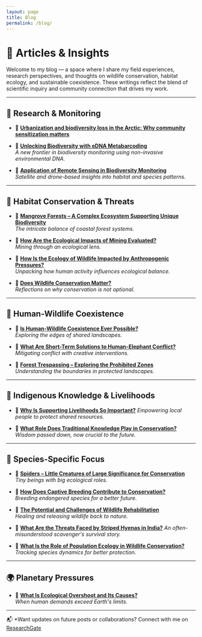 ```yaml
---
layout: page
title: Blog
permalink: /blog/
---
```


# 📝 Articles & Insights

Welcome to my blog — a space where I share my field experiences, research perspectives, and thoughts on wildlife conservation, habitat ecology, and sustainable coexistence. These writings reflect the blend of scientific inquiry and community connection that drives my work.

---

## 🔬 Research & Monitoring

 - 🔗 [**Urbanization and biodiversity loss in the Arctic: Why community sensitization matters**](https://www.oulu.fi/en/blogs/science-arctic-attitude/urbanization-and-biodiversity-loss-arctic-why-community-sensitization-matters)

- 🔗 [**Unlocking Biodiversity with eDNA Metabarcoding**](https://www.oulu.fi/en/blogs/science-arctic-attitude/unlocking-biodiversity-e-dna-metabarcoding)  
  *A new frontier in biodiversity monitoring using non-invasive environmental DNA.*

- 🔗 [**Application of Remote Sensing in Biodiversity Monitoring**](https://thinkwildlifefoundation.com/application-of-remote-sensing-in-biodiversity-monitoring/)  
  *Satellite and drone-based insights into habitat and species patterns.*


---

## 🐾 Habitat Conservation & Threats


- 🔗 [**Mangrove Forests – A Complex Ecosystem Supporting Unique Biodiversity**](https://thinkwildlifefoundation.com/mangrove-forests-a-complex-ecosystem-supporting-unique-biodiversitynique-biodiversity/)  
  *The intricate balance of coastal forest systems.*

- 🔗 [**How Are the Ecological Impacts of Mining Evaluated?**](https://thinkwildlifefoundation.com/how-are-the-ecological-impacts-of-mining-evaluated/)  
  *Mining through an ecological lens.*

- 🔗 [**How Is the Ecology of Wildlife Impacted by Anthropogenic Pressures?**](https://thinkwildlifefoundation.com/how-is-the-ecology-of-wildlife-impacted-by-antropogenic-pressures/)  
  *Unpacking how human activity influences ecological balance.*

- 🔗 [**Does Wildlife Conservation Matter?**](#)  
  *Reflections on why conservation is not optional.*

---

## 🧭 Human-Wildlife Coexistence


- 🔗 [**Is Human-Wildlife Coexistence Ever Possible?**](https://thinkwildlifefoundation.com/is-human-wildlife-coexistence-ever-possible/)  
  *Exploring the edges of shared landscapes.*

- 🔗 [**What Are Short-Term Solutions to Human-Elephant Conflict?**](https://thinkwildlifefoundation.com/what-are-short-term-solutions-to-human-elephant-conflict/)  
  *Mitigating conflict with creative interventions.*

- 🔗 [**Forest Trespassing – Exploring the Prohibited Zones**](https://thinkwildlifefoundation.com/forest-trespassing-exploring-the-prohibited-zones/)  
  *Understanding the boundaries in protected landscapes.*

---

## 🌿 Indigenous Knowledge & Livelihoods


- 🔗 [**Why Is Supporting Livelihoods So Important?**](https://thinkwildlifefoundation.com/why-is-supporting-livelihoods-so-important-for-wildlife-conservation/) 
  *Empowering local people to protect shared resources.*

- 🔗 [**What Role Does Traditional Knowledge Play in Conservation?**](https://thinkwildlifefoundation.com/threats-and-conservation-of-the-arctic-marine-ecosystem/)  
  *Wisdom passed down, now crucial to the future.*

---

## 🐆 Species-Specific Focus


- 🔗 [**Spiders – Little Creatures of Large Significance for Conservation**](https://thinkwildlifefoundation.com/spiders-little-creatures-of-large-significance-for-conservation/)  
  *Tiny beings with big ecological roles.*

- 🔗 [**How Does Captive Breeding Contribute to Conservation?**](https://thinkwildlifefoundation.com/how-does-captive-breeding-contribute-to-conservation/)  
  *Breeding endangered species for a better future.*

- 🔗 [**The Potential and Challenges of Wildlife Rehabilitation**](https://thinkwildlifefoundation.com/the-potential-and-challenges-of-wildlife-rehabilitation/)  
  *Healing and releasing wildlife back to nature.*

- 🔗 [**What Are the Threats Faced by Striped Hyenas in India?**](https://thinkwildlifefoundation.com/a-case-study-of-threats-to-hyena-from-astaranga-puri-odisha-india/) 
  *An often-misunderstood scavenger's survival story.*

- 🔗 [**What Is the Role of Population Ecology in Wildlife Conservation?**](https://thinkwildlifefoundation.com/what-is-the-role-of-population-ecology-in-wildlife-conservation/#:~:text=Population%20Ecology%20helps%20with%20species,strategy%20to%20maintain%20viable%20populations.)  
  *Tracking species dynamics for better protection.*

---

## 🌍 Planetary Pressures


- 🔗 [**What Is Ecological Overshoot and Its Causes?**](https://thinkwildlifefoundation.com/what-is-ecological-overshoot-and-its-causes/)  
  *When human demands exceed Earth's limits.*

---

📬 *Want updates on future posts or collaborations? Connect with me on [ResearchGate](https://www.researchgate.net/profile/Shreya-Pandey-17)
